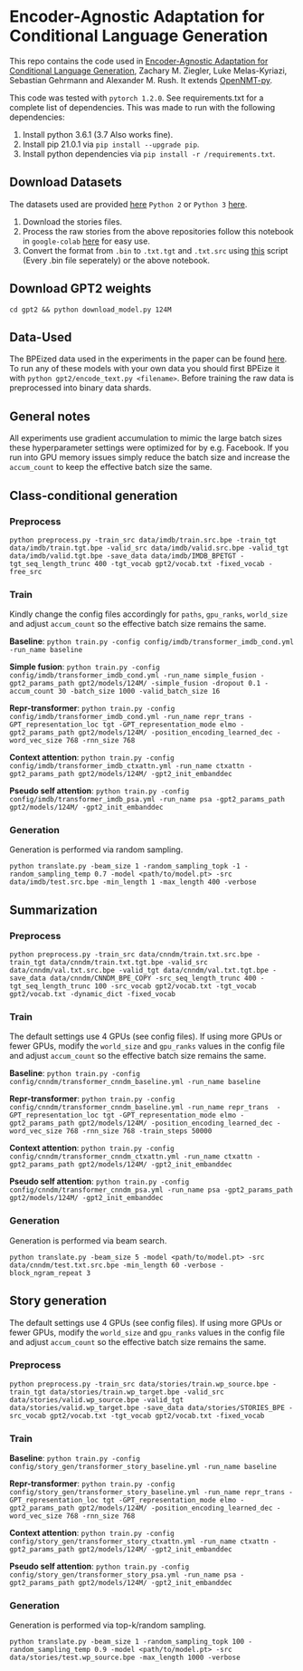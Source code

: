 # Encoder-Agnostic Adaptation for Conditional Language Generation

This repo contains the code used in [Encoder-Agnostic Adaptation for Conditional Language Generation](https://arxiv.org/abs/1908.06938), Zachary M. Ziegler, Luke Melas-Kyriazi, Sebastian Gehrmann and Alexander M. Rush. It extends [OpenNMT-py](https://github.com/OpenNMT/OpenNMT-py).

This code was tested with `pytorch 1.2.0`. See requirements.txt for a complete list of dependencies.
This was made to run with the following dependencies:

1. Install python 3.6.1 (3.7 Also works fine).
2. Install pip 21.0.1 via `pip install --upgrade pip`.
3. Install python dependencies via `pip install -r /requirements.txt`.

## Download Datasets

The datasets used are provided [here](https://github.com/abisee/cnn-dailymail) `Python 2` or `Python 3` [here](https://github.com/saadz-khan/cnn-dailymail).

1. Download the stories files.
2. Process the raw stories from the above repositories follow this notebook in `google-colab` [here](https://github.com/saadz-khan/cnn-dailymail/blob/master/made_easy.ipynb) for easy use.
3. Convert the format from `.bin` to `.txt.tgt` and `.txt.src` using [this](https://gist.github.com/jorgeramirez/15286b588dc2669ced95bbf6a6803420) script (Every .bin file seperately) or the above notebook.


## Download GPT2 weights

`cd gpt2 && python download_model.py 124M`


## Data-Used

The BPEized data used in the experiments in the paper can be found [here](https://drive.google.com/file/d/1Z6AdOr2MtWlN7sYRTMibzAcghBjSBzZK/view?usp=sharing). To run any of these models with your own data you should first BPEize it with `python gpt2/encode_text.py <filename>`. Before training the raw data is preprocessed into binary data shards.


## General notes

All experiments use gradient accumulation to mimic the large batch sizes these hyperparameter settings were optimized for by e.g. Facebook. If you run into GPU memory issues simply reduce the batch size and increase the `accum_count` to keep the effective batch size the same.


## Class-conditional generation

### Preprocess

`python preprocess.py -train_src data/imdb/train.src.bpe -train_tgt data/imdb/train.tgt.bpe -valid_src data/imdb/valid.src.bpe -valid_tgt data/imdb/valid.tgt.bpe -save_data data/imdb/IMDB_BPETGT -tgt_seq_length_trunc 400 -tgt_vocab gpt2/vocab.txt -fixed_vocab -free_src`

### Train  

Kindly change the config files accordingly for `paths`, `gpu_ranks`, `world_size` and adjust `accum_count` so the effective batch size remains the same.

**Baseline**: `python train.py -config config/imdb/transformer_imdb_cond.yml -run_name baseline`

**Simple fusion**: `python train.py -config config/imdb/transformer_imdb_cond.yml -run_name simple_fusion -gpt2_params_path gpt2/models/124M/ -simple_fusion -dropout 0.1 -accum_count 30 -batch_size 1000 -valid_batch_size 16`

**Repr-transformer**: `python train.py -config config/imdb/transformer_imdb_cond.yml -run_name repr_trans -GPT_representation_loc tgt -GPT_representation_mode elmo -gpt2_params_path gpt2/models/124M/ -position_encoding_learned_dec -word_vec_size 768 -rnn_size 768`

**Context attention**: `python train.py -config config/imdb/transformer_imdb_ctxattn.yml -run_name ctxattn -gpt2_params_path gpt2/models/124M/ -gpt2_init_embanddec`

**Pseudo self attention**: `python train.py -config config/imdb/transformer_imdb_psa.yml -run_name psa -gpt2_params_path gpt2/models/124M/ -gpt2_init_embanddec`

### Generation

Generation is performed via random sampling.

`python translate.py -beam_size 1 -random_sampling_topk -1 -random_sampling_temp 0.7 -model <path/to/model.pt> -src data/imdb/test.src.bpe -min_length 1 -max_length 400 -verbose`

## Summarization

### Preprocess

`python preprocess.py -train_src data/cnndm/train.txt.src.bpe -train_tgt data/cnndm/train.txt.tgt.bpe -valid_src data/cnndm/val.txt.src.bpe -valid_tgt data/cnndm/val.txt.tgt.bpe -save_data data/cnndm/CNNDM_BPE_COPY -src_seq_length_trunc 400 -tgt_seq_length_trunc 100 -src_vocab gpt2/vocab.txt -tgt_vocab gpt2/vocab.txt -dynamic_dict -fixed_vocab`

### Train
The default settings use 4 GPUs (see config files). If using more GPUs or fewer GPUs, modify the `world_size` and `gpu_ranks` values in the config file and adjust `accum_count` so the effective batch size remains the same.

**Baseline**: `python train.py -config config/cnndm/transformer_cnndm_baseline.yml -run_name baseline`

**Repr-transformer**: `python train.py -config config/cnndm/transformer_cnndm_baseline.yml -run_name repr_trans  -GPT_representation_loc tgt -GPT_representation_mode elmo -gpt2_params_path gpt2/models/124M/ -position_encoding_learned_dec -word_vec_size 768 -rnn_size 768 -train_steps 50000`

**Context attention**: `python train.py -config config/cnndm/transformer_cnndm_ctxattn.yml -run_name ctxattn -gpt2_params_path gpt2/models/124M/ -gpt2_init_embanddec`

**Pseudo self attention**: `python train.py -config config/cnndm/transformer_cnndm_psa.yml -run_name psa -gpt2_params_path gpt2/models/124M/ -gpt2_init_embanddec`

### Generation

Generation is performed via beam search.

`python translate.py -beam_size 5 -model <path/to/model.pt> -src data/cnndm/test.txt.src.bpe -min_length 60 -verbose -block_ngram_repeat 3`

## Story generation
The default settings use 4 GPUs (see config files). If using more GPUs or fewer GPUs, modify the `world_size` and `gpu_ranks` values in the config file and adjust `accum_count` so the effective batch size remains the same.

### Preprocess

`python preprocess.py -train_src data/stories/train.wp_source.bpe -train_tgt data/stories/train.wp_target.bpe -valid_src data/stories/valid.wp_source.bpe -valid_tgt data/stories/valid.wp_target.bpe -save_data data/stories/STORIES_BPE -src_vocab gpt2/vocab.txt -tgt_vocab gpt2/vocab.txt -fixed_vocab`

### Train
**Baseline**: `python train.py -config config/story_gen/transformer_story_baseline.yml -run_name baseline`

**Repr-transformer**: `python train.py -config config/story_gen/transformer_story_baseline.yml -run_name repr_trans -GPT_representation_loc tgt -GPT_representation_mode elmo -gpt2_params_path gpt2/models/124M/ -position_encoding_learned_dec -word_vec_size 768 -rnn_size 768`

**Context attention**: `python train.py -config config/story_gen/transformer_story_ctxattn.yml -run_name ctxattn -gpt2_params_path gpt2/models/124M/ -gpt2_init_embanddec`

**Pseudo self attention**: `python train.py -config config/story_gen/transformer_story_psa.yml -run_name psa -gpt2_params_path gpt2/models/124M/ -gpt2_init_embanddec`

### Generation

Generation is performed via top-k/random sampling.

`python translate.py -beam_size 1 -random_sampling_topk 100 -random_sampling_temp 0.9 -model <path/to/model.pt> -src data/stories/test.wp_source.bpe -max_length 1000 -verbose`
